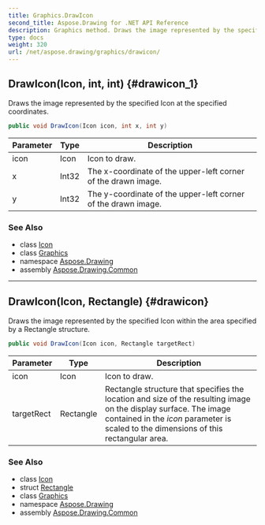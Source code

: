 ```yaml
---
title: Graphics.DrawIcon
second_title: Aspose.Drawing for .NET API Reference
description: Graphics method. Draws the image represented by the specified Icon at the specified coordinates
type: docs
weight: 320
url: /net/aspose.drawing/graphics/drawicon/
---
```

## DrawIcon(Icon, int, int) {#drawicon_1}

Draws the image represented by the specified Icon at the specified coordinates.

```csharp
public void DrawIcon(Icon icon, int x, int y)
```

| Parameter | Type | Description |
| --- | --- | --- |
| icon | Icon | Icon to draw. |
| x | Int32 | The x-coordinate of the upper-left corner of the drawn image. |
| y | Int32 | The y-coordinate of the upper-left corner of the drawn image. |

### See Also

* class [Icon](../../icon/)
* class [Graphics](../)
* namespace [Aspose.Drawing](../../graphics/)
* assembly [Aspose.Drawing.Common](../../../)

---

## DrawIcon(Icon, Rectangle) {#drawicon}

Draws the image represented by the specified Icon within the area specified by a Rectangle structure.

```csharp
public void DrawIcon(Icon icon, Rectangle targetRect)
```

| Parameter | Type | Description |
| --- | --- | --- |
| icon | Icon | Icon to draw. |
| targetRect | Rectangle | Rectangle structure that specifies the location and size of the resulting image on the display surface. The image contained in the *icon* parameter is scaled to the dimensions of this rectangular area. |

### See Also

* class [Icon](../../icon/)
* struct [Rectangle](../../rectangle/)
* class [Graphics](../)
* namespace [Aspose.Drawing](../../graphics/)
* assembly [Aspose.Drawing.Common](../../../)


